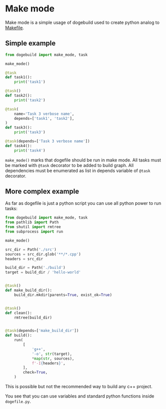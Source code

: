 # Make mode

Make mode is a simple usage of dogebuild used to create python analog to [Makefile](https://en.wikipedia.org/wiki/Makefile).

## Simple example

```python
from dogebuild import make_mode, task

make_mode()

@task
def task1():
    print('task1')

@task()
def task2():
    print('task2')

@task(
    name='Task 3 verbose name',
    depends=['task1', 'task2'],
)
def task3():
    print('task3')

@task(depends=['Task 3 verbose name'])
def task4():
    print('task4')

```

`make_mode()` marks that dogefile should be run in make mode. 
All tasks must be marked with `@task` decorator to be added to build graph.
All dependencies must be enumerated as list in depends variable of `@task` decorator.

## More complex example

As far as dogefile is just a python script you can use all python power to run tasks:

```python
from dogebuild import make_mode, task
from pathlib import Path
from shutil import rmtree
from subprocess import run

make_mode()

src_dir = Path('./src')
sources = src_dir.glob('**/*.cpp')
headers = src_dir

build_dir = Path('./build')
target = build_dir / 'hello-world'


@task()
def make_build_dir():
    build_dir.mkdir(parents=True, exist_ok=True)


@task()
def clean():
    rmtree(build_dir)


@task(depends=['make_build_dir'])
def build():
    run(
        [
            'g++',
            '-o', str(target),
            *map(str, sources),
            f'-I{headers}',
        ],
        check=True,
    )
```

This is possible but not the recommended way to build any c++ project.

You see that you can use variables and standard python functions inside `dogefile.py`.
